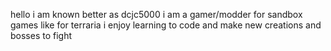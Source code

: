 hello i am known better as dcjc5000 i am a gamer/modder for sandbox games like for terraria i enjoy learning to code and make new creations and bosses to fight
